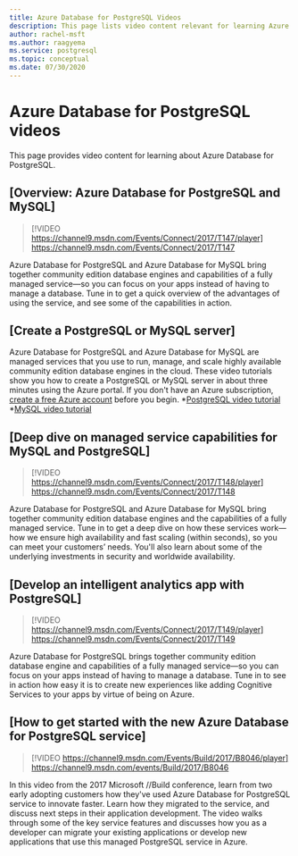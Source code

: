 ```yaml
---
title: Azure Database for PostgreSQL Videos
description: This page lists video content relevant for learning Azure Database for PostgreSQL.
author: rachel-msft
ms.author: raagyema
ms.service: postgresql
ms.topic: conceptual
ms.date: 07/30/2020
---
```

# Azure Database for PostgreSQL videos

This page provides video content for learning about Azure Database for PostgreSQL.

## [Overview: Azure Database for PostgreSQL and MySQL]

>[!VIDEO https://channel9.msdn.com/Events/Connect/2017/T147/player] https://channel9.msdn.com/Events/Connect/2017/T147

Azure Database for PostgreSQL and Azure Database for MySQL bring together community edition database engines and capabilities of a fully managed service—so you can focus on your apps instead of having to manage a database. Tune in to get a quick overview of the advantages of using the service, and see some of the capabilities in action.

## [Create a PostgreSQL or MySQL server]
Azure Database for PostgreSQL and Azure Database for MySQL are managed services that you use to run, manage, and scale highly available community edition database engines in the cloud. These video tutorials show you how to create a PostgreSQL or MySQL server in about three minutes using the Azure portal. If you don't have an Azure subscription, [create a free Azure account](https://azure.microsoft.com/free/) before you begin. *[PostgreSQL video tutorial](https://azure.microsoft.com/resources/videos/create-an-azure-database-for-postgresql-server-in-the-azure-portal) *[MySQL video tutorial](https://azure.microsoft.com/resources/videos/create-an-azure-database-for-mysql-server-by-using-the-azure-portal)

## [Deep dive on managed service capabilities for MySQL and PostgreSQL]

>[!VIDEO https://channel9.msdn.com/Events/Connect/2017/T148/player] https://channel9.msdn.com/Events/Connect/2017/T148

Azure Database for PostgreSQL and Azure Database for MySQL bring together community edition database engines and the capabilities of a fully managed service. Tune in to get a deep dive on how these services work—how we ensure high availability and fast scaling (within seconds), so you can meet your customers’ needs. You'll also learn about some of the underlying investments in security and worldwide availability.

## [Develop an intelligent analytics app with PostgreSQL]

>[!VIDEO https://channel9.msdn.com/Events/Connect/2017/T149/player] https://channel9.msdn.com/Events/Connect/2017/T149

Azure Database for PostgreSQL brings together community edition database engine and capabilities of a fully managed service—so you can focus on your apps instead of having to manage a database. Tune in to see in action how easy it is to create new experiences like adding Cognitive Services to your apps by virtue of being on Azure.

## [How to get started with the new Azure Database for PostgreSQL service]

>[!VIDEO https://channel9.msdn.com/Events/Build/2017/B8046/player] https://channel9.msdn.com/events/Build/2017/B8046

In this video from the 2017 Microsoft //Build conference, learn from two early adopting customers how they've used Azure Database for PostgreSQL service to innovate faster. Learn how they migrated to the service, and discuss next steps in their application development. The video walks through some of the key service features and discusses how you as a developer can migrate your existing applications or develop new applications that use this managed PostgreSQL service in Azure.
